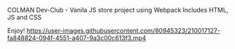 COLMAN Dev-Club - Vanila JS store project using Webpack 
Includes HTML, JS and CSS

Enjoy!
https://user-images.githubusercontent.com/80945323/210017127-fa848824-094f-4551-a407-9a3c00c613f3.mp4
